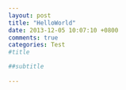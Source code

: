 ```yaml
---
layout: post
title: "HelloWorld"
date: 2013-12-05 10:07:10 +0800
comments: true
categories: Test
#title

##subtitle
 
---
```


